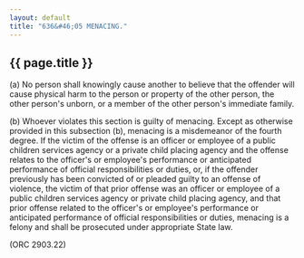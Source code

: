 ```yaml
---
layout: default
title: "636&#46;05 MENACING."
---
```


{{ page.title }}
----------------

(a) No person shall knowingly cause another to believe that the offender will cause physical harm to the person or property of the other person, the other person's unborn, or a member of the other person's immediate family.

(b) Whoever violates this section is guilty of menacing. Except as otherwise provided in this subsection (b), menacing is a misdemeanor of the fourth degree. If the victim of the offense is an officer or employee of a public children services agency or a private child placing agency and the offense relates to the officer's or employee's performance or anticipated performance of official responsibilities or duties, or, if the offender previously has been convicted of or pleaded guilty to an offense of violence, the victim of that prior offense was an officer or employee of a public children services agency or private child placing agency, and that prior offense related to the officer's or employee's performance or anticipated performance of official responsibilities or duties, menacing is a felony and shall be prosecuted under appropriate State law.

(ORC 2903.22)